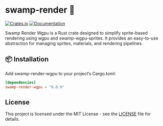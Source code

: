 # swamp-render 🐊

[![Crates.io](https://img.shields.io/crates/v/swamp-render-wgpu)](https://crates.io/crates/swamp-render-wgpu)
[![Documentation](https://docs.rs/swamp-render-wgpu/badge.svg)](https://docs.rs/swamp-render-wgpu)

Swamp Render Wgpu is a Rust crate designed to simplify sprite-based rendering using wgpu and swamp-wgpu-sprites. 
It provides an easy-to-use abstraction for managing sprites, materials, and rendering pipelines.

## 📦 Installation

Add swamp-render-wgpu to your project’s Cargo.toml:

```toml
[dependencies]
swamp-render-wgpu = "0.0.9"
```

## License

This project is licensed under the MIT License - see the [LICENSE](LICENSE) file for details.